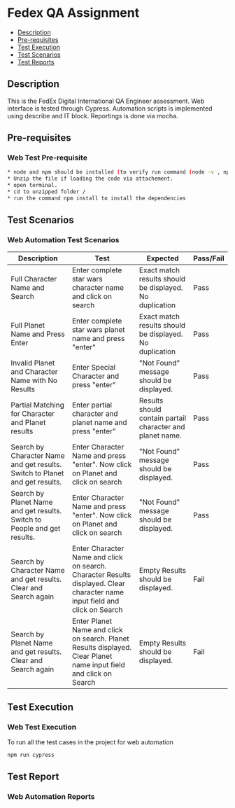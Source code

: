 # Fedex QA Assignment

* [Description](#Description)
* [Pre-requisites](#Pre-requisites)
* [Test Execution](#test-scenarios)
* [Test Scenarios](#test-scenarios)
* [Test Reports](#test-results)

## Description

This is the FedEx Digital International QA Engineer assessment. Web interface is tested through Cypress. Automation scripts is implemented using describe and IT block. Reportings is done via mocha.

## Pre-requisites
### Web Test Pre-requisite
~~~bash
* node and npm should be installed (to verify run command (node -v , npm -v )
* Unzip the file if loading the code via attachement.
* open terminal.
* cd to unzipped folder /
* run the command npm install to install the dependencies
~~~

## Test Scenarios
### Web Automation Test Scenarios
|Description    | Test | Expected |Pass/Fail|
|--------   |-------------|----------|----|
|Full Character Name and Search  | Enter complete star wars character name and click on search| Exact match results should be displayed. No duplication|Pass|
|Full Planet Name and Press Enter | Enter complete star wars planet name and press "enter" | Exact match results should be displayed. No duplication |Pass|
| Invalid Planet and Character Name with No Results | Enter Special Character and press "enter" | "Not Found" message should be displayed. |Pass|
|Partial Matching for Character and Planet results  | Enter partial character and planet name and press "enter" | Results should contain partail character and planet name. |Pass|
|Search by Character Name and get results. Switch to Planet and get results.| Enter Character Name and press "enter". Now click on Planet and click on search |"Not Found" message should be displayed. |Pass|
|Search by Planet Name and get results. Switch to People and get results.| Enter Character Name and press "enter". Now click on Planet and click on search |"Not Found" message should be displayed. |Pass|
|Search by Character Name and get results. Clear and Search again | Enter Character Name and click on search. Character Results displayed. Clear character name input field and click on Search | Empty Results should be displayed. |Fail|
|Search by Planet Name and get results. Clear and Search again | Enter Planet Name and click on search. Planet Results displayed. Clear Planet name input field and click on Search | Empty Results should be displayed.|Fail|

## Test Execution
### Web Test Execution
To run all the test cases in the project for web automation
~~~bash
npm run cypress
~~~

## Test Report
### Web Automation Reports





